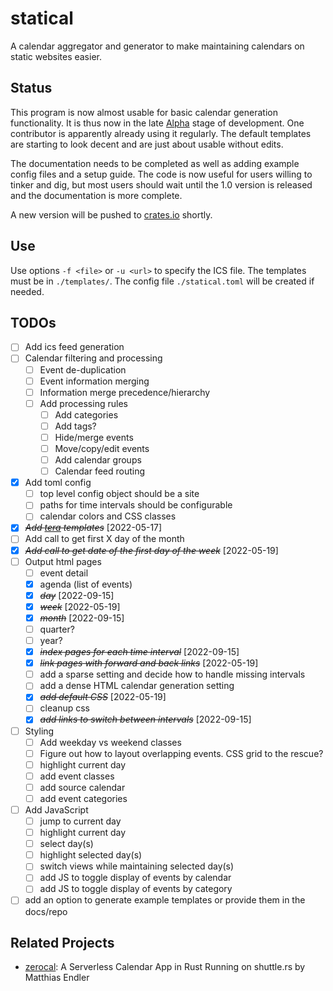 # statical

A calendar aggregator and generator to make maintaining calendars on static websites easier.

## Status

This program is now almost usable for basic calendar generation functionality. It is thus now in the late [Alpha](https://en.wikipedia.org/wiki/Software_release_life_cycle#Pre-alpha) stage of development. One contributor is apparently already using it regularly. The default templates are starting to look decent and are just about usable without edits.

The documentation needs to be completed as well as adding example config files and a setup guide. The code is now useful for users willing to tinker and dig, but most users should wait until the 1.0 version is released and the documentation is more complete.

A new version will be pushed to [crates.io](https://crates.io/crates/statical) shortly.

## Use

Use options `-f <file>` or `-u <url>` to specify the ICS file. The templates must be in `./templates/`. The config file `./statical.toml` will be created if needed.

## TODOs

- [ ] Add ics feed generation
- [ ] Calendar filtering and processing
  - [ ] Event de-duplication
  - [ ] Event information merging
  - [ ] Information merge precedence/hierarchy
  - [ ] Add processing rules
    - [ ] Add categories
    - [ ] Add tags?
    - [ ] Hide/merge events
    - [ ] Move/copy/edit events
    - [ ] Add calendar groups
    - [ ] Calendar feed routing
- [X] Add toml config
  - [ ] top level config object should be a site
  - [ ] paths for time intervals should be configurable
  - [ ] calendar colors and CSS classes
- [X] ~~*Add [tera](https://lib.rs/crates/tera) templates*~~ [2022-05-17]
- [ ] Add call to get first X day of the month
- [X] ~~*Add call to get date of the first day of the week*~~ [2022-05-19]
- [ ] Output html pages
  - [ ] event detail
  - [X] agenda (list of events)
  - [X] ~~*day*~~ [2022-09-15]
  - [X] ~~*week*~~ [2022-05-19]
  - [X] ~~*month*~~ [2022-09-15]
  - [ ] quarter?
  - [ ] year?
  - [X] ~~*index pages for each time interval*~~ [2022-09-15]
  - [X] ~~*link pages with forward and back links*~~ [2022-05-19]
  - [ ] add a sparse setting and decide how to handle missing intervals
  - [ ] add a dense HTML calendar generation setting
  - [X] ~~*add default CSS*~~ [2022-05-19]
  - [ ] cleanup css
  - [X] ~~*add links to switch between intervals*~~ [2022-09-15]
- [ ] Styling
  - [ ] Add weekday vs weekend classes
  - [ ] Figure out how to layout overlapping events. CSS grid to the rescue?
  - [ ] highlight current day
  - [ ] add event classes
  - [ ] add source calendar
  - [ ] add event categories
- [ ] Add JavaScript
  - [ ] jump to current day
  - [ ] highlight current day
  - [ ] select day(s)
  - [ ] highlight selected day(s)
  - [ ] switch views while maintaining selected day(s)
  - [ ] add JS to toggle display of events by calendar
  - [ ] add JS to toggle display of events by category
- [ ] add an option to generate example templates or provide them in the docs/repo

## Related Projects

- [zerocal](https://endler.dev/2022/zerocal/): A Serverless Calendar App in Rust Running on shuttle.rs by Matthias Endler
